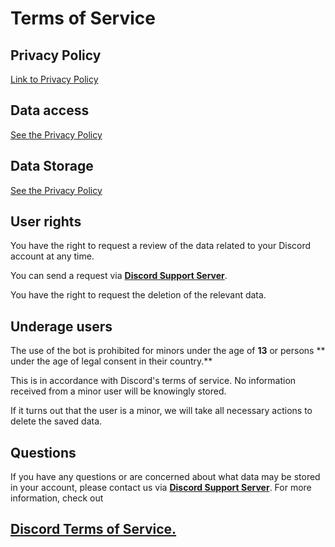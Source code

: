 # Terms of Service
## Privacy Policy
[Link to Privacy Policy](privacy-policy.md)

## Data access
[See the Privacy Policy](privacy-policy.md)

## Data Storage
[See the Privacy Policy](privacy-policy.md)

## User rights
You have the right to request a review of the data related to your Discord account at any time. 

You can send a request via [**Discord Support Server**](https://discord.gg/48JCcbAAnV). 

You have the right to request the deletion of the relevant data.

## Underage users
The use of the bot is prohibited for minors under the age of **13** or persons ** under the age of legal consent in their country.**

This is in accordance with Discord's terms of service. No information
received from a minor user will be knowingly stored. 

If it turns out that the user is a minor, we will take all necessary actions to delete the saved data.

## Questions
If you have any questions or are concerned about what data may be stored in your account,
please contact us via [**Discord Support Server**](https://discord.gg/48JCcbAAnV). For more information, check out 

## [Discord Terms of Service.](https://discord.com/terms)
